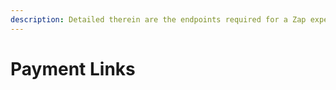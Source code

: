 ```yaml
---
description: Detailed therein are the endpoints required for a Zap experience
---
```


# Payment Links

